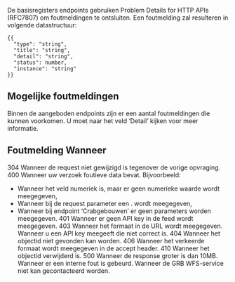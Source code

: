 De basisregisters endpoints gebruiken Problem Details for HTTP APIs (RFC7807) om foutmeldingen te ontsluiten. Een foutmelding zal resulteren in volgende datastructuur:

```
{{
  "type": "string",
  "title": "string",
  "detail": "string",
  "status": number,
  "instance": "string"
}}
```

## Mogelijke foutmeldingen
Binnen de aangeboden endpoints zijn er een aantal foutmeldingen die kunnen voorkomen. U moet naar het veld ‘Detail’ kijken voor meer informatie.

## Foutmelding	Wanneer
304	Wanneer de request niet gewijzigd is tegenover de vorige opvraging.
400	Wanneer uw verzoek foutieve data bevat. Bijvoorbeeld:
- Wanneer het veld numeriek is, maar er geen numerieke waarde wordt meegegeven,
- Wanneer bij de request parameter een . wordt meegegeven,
- Wanneer bij endpoint ‘Crabgebouwen’ er geen parameters worden meegegeven.
401	Wanneer er geen API key in de feed wordt meegegeven.
403	Wanneer het formaat in de URL wordt meegegeven.
Wanneer u een API key meegeeft die niet correct is.
404	Wanneer het objectid niet gevonden kan worden.
406	Wanneer het verkeerde formaat wordt meegegeven in de accept header.
410	Wanneer het objectid verwijderd is.
500	Wanneer de response groter is dan 10MB.
Wanneer er een interne fout is gebeurd.
Wanneer de GRB WFS-service niet kan gecontacteerd worden.
